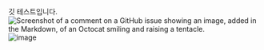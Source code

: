 깃 테스트입니다.
![Screenshot of a comment on a GitHub issue showing an image, added in the Markdown, of an Octocat smiling and raising a tentacle.](https://myoctocat.com/assets/images/base-octocat.svg)
![image](https://github.com/user-attachments/assets/d26d08ea-496e-4d1d-84dc-2bfe0dc64af8)

